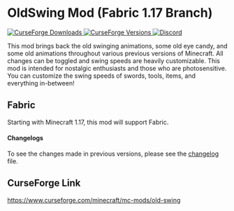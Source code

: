 # OldSwing Mod (Fabric 1.17 Branch)
[
![CurseForge Downloads](http://cf.way2muchnoise.eu/old-swing.svg)
![CurseForge Versions](http://cf.way2muchnoise.eu/versions/old-swing.svg)
](https://www.curseforge.com/minecraft/mc-mods/old-swing)
[
![Discord](https://img.shields.io/discord/452988045252100107?label=Discord)
](https://discordapp.com/invite/jWdfVh3)

This mod brings back the old swinging animations, some old eye candy, and some old animations throughout various previous versions of Minecraft. All changes can be toggled and swing speeds are heavily customizable. This mod is intended for nostalgic enthusiasts and those who are photosensitive. You can customize the swing speeds of swords, tools, items, and everything in-between!

## Fabric
Starting with Minecraft 1.17, this mod will support Fabric.

#### Changelogs
To see the changes made in previous versions, please see the [changelog](https://github.com/Adrenix/OldSwing/blob/master/changelog.md) file.

## CurseForge Link
https://www.curseforge.com/minecraft/mc-mods/old-swing
